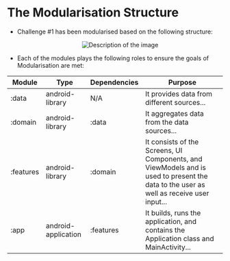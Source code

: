 # The Modularisation Structure
- Challenge #1 has been modularised based on the following structure:

  <div style="text-align: center;">
  <img src="https://github.com/porojo/Challenge1/assets/55001497/98b4cb63-6a10-49ac-b62f-d06a68fedfcc" alt="Description of the image">
</div>

- Each of the modules plays the following roles to ensure the goals of Modularisation are met:

| Module | Type | Dependencies | Purpose|
|--------|------|--------------|--------|
| :data  | android-library | N/A | It provides data from different sources... |
| :domain | android-library | :data | It aggregates data from the data sources... |
| :features | android-library | :domain | It consists of the Screens, UI Components, and ViewModels and is used to present the data to the user as well as receive user input... |
| :app | android-application | :features | It builds, runs the application, and contains the Application class and MainActivity... |

